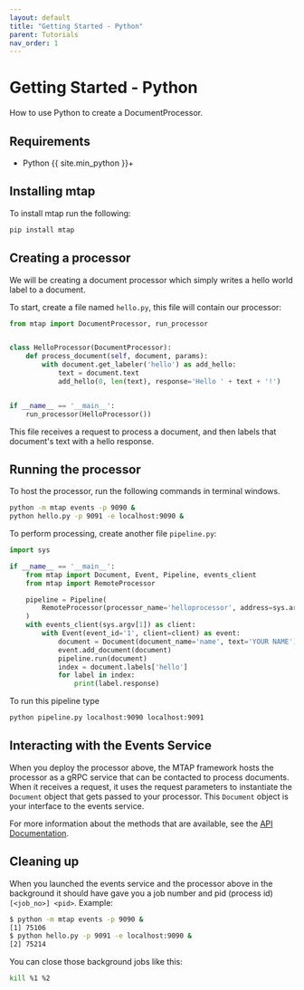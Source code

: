 ```yaml
---
layout: default
title: "Getting Started - Python"
parent: Tutorials
nav_order: 1
---
```


# Getting Started - Python
How to use Python to create a DocumentProcessor.

## Requirements

- Python {{ site.min_python }}+

## Installing mtap

To install mtap run the following:

```bash
pip install mtap
```

## Creating a processor


We will be creating a document processor which simply writes a hello world 
label to a document.

To start, create a file named ``hello.py``, this file will contain our 
processor:

```python
from mtap import DocumentProcessor, run_processor


class HelloProcessor(DocumentProcessor):
    def process_document(self, document, params):
        with document.get_labeler('hello') as add_hello:
            text = document.text
            add_hello(0, len(text), response='Hello ' + text + '!')


if __name__ == '__main__':
    run_processor(HelloProcessor())
```

This file receives a request to process a document, and then labels that 
document's text with a hello response.

## Running the processor

To host the processor, run the following commands in terminal windows.

```bash
python -m mtap events -p 9090 &
python hello.py -p 9091 -e localhost:9090 &
```

To perform processing, create another file ``pipeline.py``:

```python
import sys

if __name__ == '__main__':
    from mtap import Document, Event, Pipeline, events_client
    from mtap import RemoteProcessor

    pipeline = Pipeline(
        RemoteProcessor(processor_name='helloprocessor', address=sys.argv[2]),
    )
    with events_client(sys.argv[1]) as client:
        with Event(event_id='1', client=client) as event:
            document = Document(document_name='name', text='YOUR NAME')
            event.add_document(document)
            pipeline.run(document)
            index = document.labels['hello']
            for label in index:
                print(label.response)
```

To run this pipeline type

```bash
python pipeline.py localhost:9090 localhost:9091
```

## Interacting with the Events Service

When you deploy the processor above, the MTAP framework hosts the processor as
a gRPC service that can be contacted to process documents. When it receives a
request, it uses the request parameters to instantiate the ``Document`` object
that gets passed to your processor. This ``Document`` object is your interface
to the events service.

For more information about the methods that are available, see the
[API Documentation](https://mtap.readthedocs.io/en/stable/mtap.html#mtap.Document).

## Cleaning up

When you launched the events service and the processor above in the background
it should have gave you a job number and pid (process id) ``[<job_no>] <pid>``. Example:

```bash
$ python -m mtap events -p 9090 &
[1] 75106
$ python hello.py -p 9091 -e localhost:9090 &
[2] 75214
```

You can close those background jobs like this:

```bash
kill %1 %2
```

